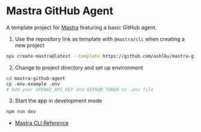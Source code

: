 # Mastra GitHub Agent

A template project for [Mastra](https://mastra.ai) featuring a basic GitHub agent.

1. Use the repository link as template with `@mastra/cli` when creating a new project
```bash
npx create-mastra@latest --template https://github.com/ashlkv/mastra-github-agent
```

2. Change to project directory and set up environment
```bash
cd mastra-github-agent
cp .env.example .env
# Add your OPENAI_API_KEY and GITHUB_TOKEN to .env file
```

3. Start the app in development mode
```bash
npm run dev
```

- [Mastra CLI Reference](https://mastra.ai/en/reference/cli/create-mastra)